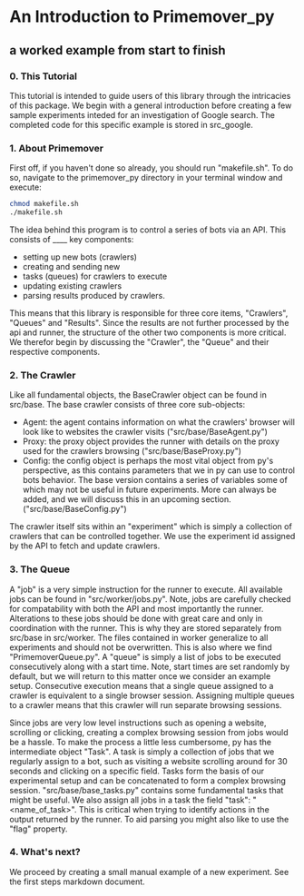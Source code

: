 # An Introduction to Primemover_py
## a worked example from start to finish

### 0. This Tutorial
This tutorial is intended to guide users of this library through the intricacies
of this package. We begin with a general introduction before creating a few sample
experiments inteded for an investigation of Google search.
The completed code for this specific example is stored in src_google.

### 1. About Primemover
First off, if you haven't done so already, you should run "makefile.sh". To do so,
navigate to the primemover_py directory in your terminal window and 
execute:
```bash
chmod makefile.sh
./makefile.sh
```
The idea behind this program is to control a series of bots via an API. This consists
of ____ key components:
- setting up new bots (crawlers)
- creating and sending new 
- tasks (queues) for crawlers to execute
- updating existing crawlers
- parsing results produced by crawlers.

This means that this library is responsible for three core items, "Crawlers", "Queues" and 
"Results". Since the results are not further processed by the api and runner, the
structure of the other two components is more critical. We therefor begin by discussing the
"Crawler", the "Queue" and their respective components.

### 2. The Crawler
Like all fundamental objects, the BaseCrawler object can be found in src/base. 
The base crawler consists of three core sub-objects:
- Agent: the agent contains information on what the crawlers' browser will look like to websites the crawler visits ("src/base/BaseAgent.py")
- Proxy: the proxy object provides the runner with details on the proxy used for the crawlers browsing ("src/base/BaseProxy.py")
- Config: the config object is perhaps the most vital object from py's perspective,
    as this contains parameters that we in py can use to control bots behavior. The base version
    contains a series of variables some of which may not be useful in future experiments. More can
    always be added, and we will discuss this in an upcoming section. ("src/base/BaseConfig.py")

The crawler itself sits within an "experiment" which is simply a collection of crawlers
that can be controlled together. We use the experiment id assigned by the API to fetch and update crawlers.

### 3. The Queue
A "job" is a very simple instruction for the runner to execute. All available jobs can be found in "src/worker/jobs.py".
Note, jobs are carefully checked for compatability with both the API and most importantly
the runner. Alterations to these jobs should be done with great care and only in coordination with the runner.
This is why they are stored separately from src/base in src/worker. The files contained in worker generalize
to all experiments and should not be overwritten. This is also where we find "PrimemoverQueue.py".
A "queue" is simply a list of jobs to be executed consecutively along with a start time. 
Note, start times are set randomly by default, but we will return to this matter once we consider an example setup.
Consecutive execution means that a single queue assigned to a crawler is equivalent to a single browser session.
Assigning multiple queues to a crawler means that this crawler will run separate browsing sessions. 

Since jobs are very low level instructions such as opening a website, scrolling or clicking, creating a complex browsing session
from jobs would be a hassle. To make the process a little less cumbersome, py has the intermediate object
"Task". A task is simply a collection of jobs that we regularly assign to a bot, such as visiting a website
scrolling around for 30 seconds and clicking on a specific field. Tasks form the basis of our experimental setup
and can be concatenated to form a complex browsing session. "src/base/base_tasks.py" contains some fundamental tasks
that might be useful. We also assign all jobs in a task the field "task": "<name_of_task>". This is critical when 
trying to identify actions in the output returned by the runner. To aid parsing you might also like to
use the "flag" property.

### 4. What's next?
We proceed by creating a small manual example of a new experiment. See the first steps markdown document.
